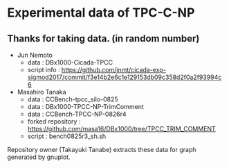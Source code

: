 # Experimental data of TPC-C-NP

## Thanks for taking data. (in random number)
- Jun Nemoto
  - data : DBx1000-Cicada-TPCC
  - script info : https://github.com/jnmt/cicada-exp-sigmod2017/commit/f3e14b2e6c1e129153db09c358d2f0a2f93994c6
- Masahiro Tanaka
  - data : CCBench-tpcc_silo-0825
  - data : DBx1000-TPCC-NP-TrimComment
  - data : CCBench-TPCC-NP-0826r4
  - forked repository : https://github.com/masa16/DBx1000/tree/TPCC_TRIM_COMMENT
  - script : bench0825r3_sh.sh


Repository owner (Takayuki Tanabe) extracts these data for graph generated by gnuplot.
